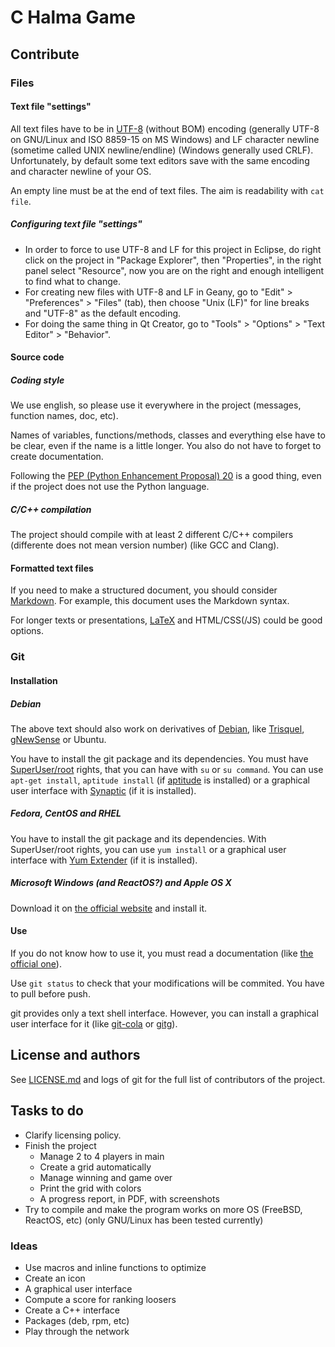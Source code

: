# C Halma Game

## Contribute

### Files

#### Text file "settings"

All text files have to be in [UTF-8](https://en.wikipedia.org/wiki/UTF-8) (without BOM) encoding (generally UTF-8 on GNU/Linux and ISO 8859-15 on MS Windows) and LF character newline (sometime called UNIX newline/endline) (Windows generally used CRLF).
Unfortunately, by default some text editors save with the same encoding and character newline of your OS.

An empty line must be at the end of text files.
The aim is readability with `cat file`.

##### Configuring text file "settings"

* In order to force to use UTF-8 and LF for this project in Eclipse, do right click on the project in "Package Explorer", then "Properties", in the right panel select "Resource", now you are on the right and enough intelligent to find what to change.
* For creating new files with UTF-8 and LF in Geany, go to "Edit" > "Preferences" > "Files" (tab), then choose "Unix (LF)" for line breaks and "UTF-8" as the default encoding.
* For doing the same thing in Qt Creator, go to "Tools" > "Options" > "Text Editor" > "Behavior".

#### Source code

##### Coding style

We use english, so please use it everywhere in the project (messages, function names, doc, etc).

Names of variables, functions/methods, classes and everything else have to be clear, even if the name is a little longer.
You also do not have to forget to create documentation.

Following the [PEP (Python Enhancement Proposal) 20](https://www.python.org/dev/peps/pep-0020/) is a good thing, even if the project does not use the Python language.

##### C/C++ compilation

The project should compile with at least 2 different C/C++ compilers (differente does not mean version number) (like GCC and Clang).

#### Formatted text files

If you need to make a structured document, you should consider [Markdown](https://en.wikipedia.org/wiki/Markdown).
For example, this document uses the Markdown syntax.

For longer texts or presentations, [LaTeX](http://latex-project.org/) and HTML/CSS(/JS) could be good options.

### Git

#### Installation

##### Debian

The above text should also work on derivatives of [Debian](https://www.debian.org/), like [Trisquel](https://trisquel.info/), [gNewSense](http://www.gnewsense.org/) or Ubuntu.

You have to install the git package and its dependencies.
You must have [SuperUser/root](https://en.wikipedia.org/wiki/Superuser) rights, that you can have with `su` or `su command`.
You can use `apt-get install`, `aptitude install` (if [aptitude](https://wiki.debian.org/Aptitude) is installed) or a graphical user interface with [Synaptic](https://wiki.debian.org/Synaptic) (if it is installed).

##### Fedora, CentOS and RHEL

You have to install the git package and its dependencies.
With SuperUser/root rights, you can use `yum install` or a graphical user interface with [Yum Extender](http://www.yumex.dk/) (if it is installed).

##### Microsoft Windows (and ReactOS?) and Apple OS X

Download it on [the official website](http://www.git-scm.com/downloads) and install it.

#### Use

If you do not know how to use it, you must read a documentation (like [the official one](http://www.git-scm.com/doc)).

Use `git status` to check that your modifications will be commited.
You have to pull before push.

git provides only a text shell interface.
However, you can install a graphical user interface for it (like [git-cola](https://git-cola.github.io/) or [gitg](https://wiki.gnome.org/Apps/Gitg/)).

## License and authors

See [LICENSE.md](LICENSE.md) and logs of git for the full list of contributors of the project.

## Tasks to do

* Clarify licensing policy.
* Finish the project
  * Manage 2 to 4 players in main
  * Create a grid automatically
  * Manage winning and game over
  * Print the grid with colors
  *  A progress report, in PDF, with screenshots
* Try to compile and make the program works on more OS (FreeBSD, ReactOS, etc) (only GNU/Linux has been tested currently)

### Ideas

* Use macros and inline functions to optimize
* Create an icon
* A graphical user interface
* Compute a score for ranking loosers
* Create a C++ interface
* Packages (deb, rpm, etc)
* Play through the network
